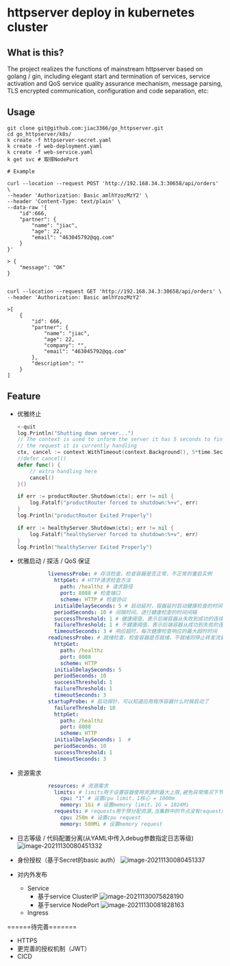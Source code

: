 # httpserver deploy in kubernetes cluster

## What is this?

The project realizes the functions of mainstream httpserver based on golang / gin, including elegant start 
and termination of services, service activation and QoS service quality assurance mechanism, message parsing, 
TLS encrypted communication, configuration and code separation, etc:

## Usage

```shell
git clone git@github.com:jiac3366/go_httpserver.git
cd go_httpserver/k8s/
k create -f httpserver-secret.yaml
k create -f web-deployment.yaml
k create -f web-service.yaml
k get svc # 取得NodePort
```

```shell
# Example

curl --location --request POST 'http://192.168.34.3:30658/api/orders' \
--header 'Authorization: Basic amlhYzozMzY2' \
--header 'Content-Type: text/plain' \
--data-raw '{
    "id":666,
    "partner": {
        "name": "jiac",
        "age": 22,
        "email": "463045792@qq.com"
    }
}'

> {
    "message": "OK"
}


curl --location --request GET 'http://192.168.34.3:30658/api/orders' \
--header 'Authorization: Basic amlhYzozMzY2'

>[
    {
        "id": 666,
        "partner": {
            "name": "jiac",
            "age": 22,
            "company": "",
            "email": "463045792@qq.com"
        },
        "description": ""
    }
]
```



## Feature

- 优雅终止

  ```go
  <-quit
  log.Println("Shutting down server...")
  // The context is used to inform the server it has 5 seconds to finish
  // the request it is currently handling
  ctx, cancel := context.WithTimeout(context.Background(), 5*time.Second)
  //defer cancel()
  defer func() {
      // extra handling here
      cancel()
  }()
  
  if err := productRouter.Shutdown(ctx); err != nil {
      log.Fatalf("productRouter forced to shutdown:%+v", err)
  }
  log.Println("productRouter Exited Properly")
  
  if err := healthyServer.Shutdown(ctx); err != nil {
      log.Fatalf("healthyServer forced to shutdown:%+v", err)
  }
  log.Println("healthyServer Exited Properly")
  ```

- 优雅启动 / 探活 / QoS 保证

  ```yaml
            livenessProbe: # 存活检查，检查容器是否正常，不正常则重启实例
              httpGet: # HTTP请求检查方法
                path: /healthz # 请求路径
                port: 8088 # 检查端口
                scheme: HTTP # 检查协议
              initialDelaySeconds: 5 # 启动延时，容器延时启动健康检查的时间
              periodSeconds: 10 # 间隔时间，进行健康检查的时间间隔
              successThreshold: 1 # 健康阈值，表示后端容器从失败到成功的连续健康检查成功次数
              failureThreshold: 1 # 不健康阈值，表示后端容器从成功到失败的连续健康检查成功次数
              timeoutSeconds: 3 # 响应超时，每次健康检查响应的最大超时时间
            readinessProbe: # 就绪检查，检查容器是否就绪，不就绪则停止转发流量到当前实例
              httpGet:
                path: /healthz
                port: 8088
                scheme: HTTP
              initialDelaySeconds: 5
              periodSeconds: 10
              successThreshold: 1
              failureThreshold: 1
              timeoutSeconds: 3
            startupProbe: # 启动探针，可以知道应用程序容器什么时候启动了
              failureThreshold: 10
              httpGet:
                path: /healthz
                port: 8088
                scheme: HTTP
              initialDelaySeconds: 1  #
              periodSeconds: 10
              successThreshold: 1
              timeoutSeconds: 3
  ```

  

- 资源需求

  ```yaml
            resources: # 资源需求
              limits: # limits用于设置容器使用资源的最大上限,避免异常情况下节点资源消耗过多
                cpu: "1" # 设置cpu limit，1核心 = 1000m
                memory: 1Gi # 设置memory limit，1G = 1024Mi
              requests: # requests用于预分配资源,当集群中的节点没有request所要求的资源数量时,容器会创建失败
                cpu: 250m # 设置cpu request
                memory: 500Mi # 设置memory request
  ```

  

- 日志等级 / 代码配置分离(从YAML中传入debug参数指定日志等级)
  ![image-20211130080451332](https://cdn.jsdelivr.net/gh/jiac3366/image-host@master/httpserver/2299500dacebaf4028b0015266fb924.pmtjq7y8hq8.png)
  
- 身份授权（基于Secret的basic auth）
  ![image-20211130080451337](https://cdn.jsdelivr.net/gh/jiac3366/image-host@master/httpserver/image-20211130080451337.26njmyu47mlc.png)

- 对内外发布

  - Service
    - 基于service ClusterIP
      ![image-20211130075828190](https://cdn.jsdelivr.net/gh/jiac3366/image-host@master/httpserver/959419e376223ca57ce31df0e69ee03.5ecrpo120rc0.png)
    - 基于service NodePort
      ![image-20211130081828163](https://cdn.jsdelivr.net/gh/jiac3366/image-host@master/httpserver/6eec6296b4e14f507965220791edbd2.2nf87vzu3b00.png)
  - Ingress

  

======待完善=======

- HTTPS
- 更完善的授权机制（JWT）
- CICD
